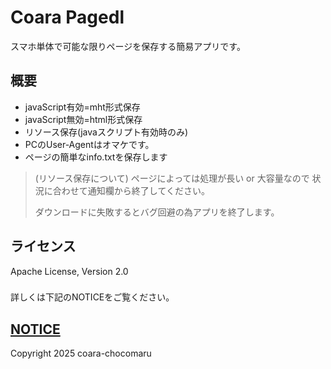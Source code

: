 # Coara Pagedl
スマホ単体で可能な限りページを保存する簡易アプリです。

## 概要
- javaScript有効=mht形式保存
- javaScript無効=html形式保存
- リソース保存(javaスクリプト有効時のみ)
- PCのUser-Agentはオマケです。
- ページの簡単なinfo.txtを保存します
> (リソース保存について)
> ページによっては処理が長い or 大容量なので
> 状況に合わせて通知欄から終了してください。
>
> ダウンロードに失敗するとバグ回避の為アプリを終了します。

## ライセンス
Apache License, Version 2.0
###
詳しくは下記のNOTICEをご覧ください。
#####
[NOTICE](./NOTICE.md)
---
Copyright 2025 coara-chocomaru
